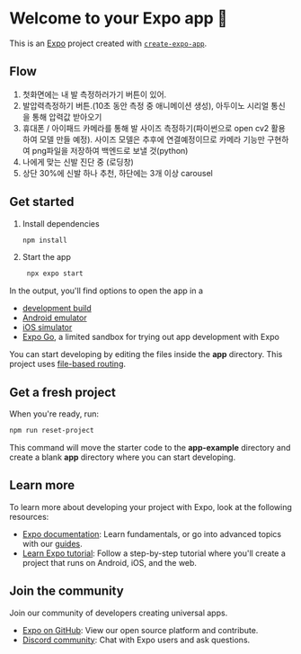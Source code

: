 # Welcome to your Expo app 👋

This is an [Expo](https://expo.dev) project created with [`create-expo-app`](https://www.npmjs.com/package/create-expo-app).

## Flow

1. 첫화면에는 내 발 측정하러가기 버튼이 있어.
2. 발압력측정하기 버튼.(10초 동안 측정 중 애니메이션 생성), 아두이노 시리얼 통신을 통해 압력값 받아오기
3. 휴대폰 / 아이패드 카메라를 통해 발 사이즈 측정하기(파이썬으로 open cv2 활용하여 모델 만들 예정). 사이즈 모델은 추후에 연결예정이므로 카메라 기능만 구현하여 png파일을 저장하여 백엔드로 보낼 것(python)
4. 나에게 맞는 신발 진단 중 (로딩창)
5. 상단 30%에 신발 하나 추천, 하단에는 3개 이상 carousel

## Get started

1. Install dependencies

   ```bash
   npm install
   ```

2. Start the app

   ```bash
    npx expo start
   ```

In the output, you'll find options to open the app in a

- [development build](https://docs.expo.dev/develop/development-builds/introduction/)
- [Android emulator](https://docs.expo.dev/workflow/android-studio-emulator/)
- [iOS simulator](https://docs.expo.dev/workflow/ios-simulator/)
- [Expo Go](https://expo.dev/go), a limited sandbox for trying out app development with Expo

You can start developing by editing the files inside the **app** directory. This project uses [file-based routing](https://docs.expo.dev/router/introduction).

## Get a fresh project

When you're ready, run:

```bash
npm run reset-project
```

This command will move the starter code to the **app-example** directory and create a blank **app** directory where you can start developing.

## Learn more

To learn more about developing your project with Expo, look at the following resources:

- [Expo documentation](https://docs.expo.dev/): Learn fundamentals, or go into advanced topics with our [guides](https://docs.expo.dev/guides).
- [Learn Expo tutorial](https://docs.expo.dev/tutorial/introduction/): Follow a step-by-step tutorial where you'll create a project that runs on Android, iOS, and the web.

## Join the community

Join our community of developers creating universal apps.

- [Expo on GitHub](https://github.com/expo/expo): View our open source platform and contribute.
- [Discord community](https://chat.expo.dev): Chat with Expo users and ask questions.
